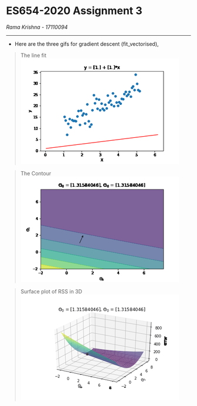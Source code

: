# ES654-2020 Assignment 3

*Rama Krishna* - *17110094*

------

- Here are the three gifs for gradient descent (fit_vectorised),

> The line fit
![faf](Images/Q7line_fit_vectorised.gif)

>The Contour
![cplot](Images/Q7contour_plot_vectorised.gif)

> Surface plot of RSS in 3D
![splot](Images/Q7plot_surface_vectorised.gif)



